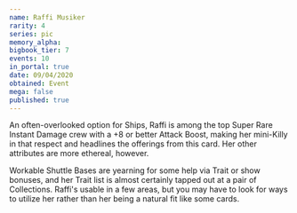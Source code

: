 ```yaml
---
name: Raffi Musiker
rarity: 4
series: pic
memory_alpha:
bigbook_tier: 7
events: 10
in_portal: true
date: 09/04/2020
obtained: Event
mega: false
published: true
---
```


An often-overlooked option for Ships, Raffi is among the top Super Rare Instant Damage crew with a +8 or better Attack Boost, making her mini-Killy in that respect and headlines the offerings from this card. Her other attributes are more ethereal, however.

Workable Shuttle Bases are yearning for some help via Trait or show bonuses, and her Trait list is almost certainly tapped out at a pair of Collections. Raffi's usable in a few areas, but you may have to look for ways to utilize her rather than her being a natural fit like some cards.
